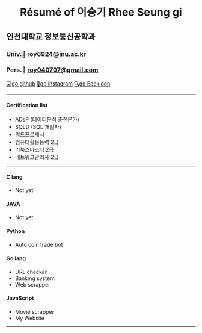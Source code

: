 # **<center>Résumé of 이승기 Rhee Seung gi</center>** 
## **인천대학교 정보통신공학과**
### Univ.📧 roy6924@inu.ac.kr
### Pers.📧 roy040707@gmail.com


[💻go github](https://github.com/roypower6?tab=repositories)
[📱go instagram](https://www.instagram.com/seunggi860/)
[🔍go Baekjoon](https://www.acmicpc.net/user/roy6924)

* * *


#### Certification list
* ADsP (데이터분석 준전문가)
* SQLD (SQL 개발자)
* 워드프로세서
* 컴퓨터활용능력 2급
* 리눅스마스터 2급
* 네트워크관리사 2급


* * *

#### C lang
* Not yet

#### JAVA
* Not yet

#### Python
* Auto coin trade bot

#### Go lang
* URL checker
* Banking system
* Web scrapper

#### JavaScript
* Movie scrapper
* My Website

* * *

